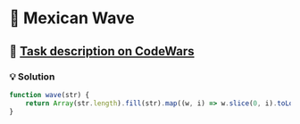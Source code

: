 # 📝 Mexican Wave

## 🔗 [Task description on CodeWars](https://www.codewars.com/kata/58f5c63f1e26ecda7e000029)

### 💡 Solution

```javascript
function wave(str) {
    return Array(str.length).fill(str).map((w, i) => w.slice(0, i).toLowerCase() + w.slice(i, i + 1).toUpperCase() + w.slice(i + 1).toLowerCase()).filter(v => /[A-Z]/.test(v));
}
```
